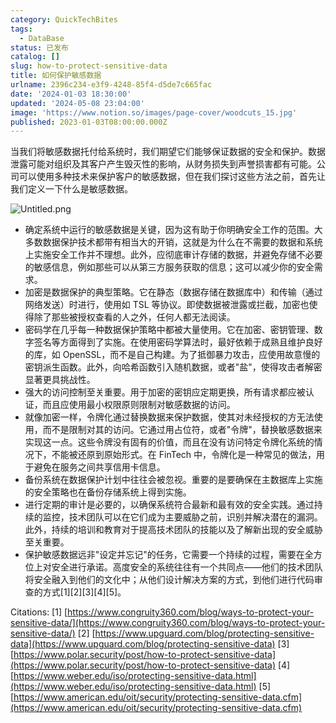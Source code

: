 ```yaml
---
category: QuickTechBites
tags:
  - DataBase
status: 已发布
catalog: []
slug: how-to-protect-sensitive-data
title: 如何保护敏感数据
urlname: 2396c234-e3f9-4248-85f4-d5de7c665fac
date: '2024-01-03 18:30:00'
updated: '2024-05-08 23:04:00'
image: 'https://www.notion.so/images/page-cover/woodcuts_15.jpg'
published: 2023-01-03T08:00:00.000Z
---
```


当我们将敏感数据托付给系统时，我们期望它们能够保证数据的安全和保护。数据泄露可能对组织及其客户产生毁灭性的影响，从财务损失到声誉损害都有可能。公司可以使用多种技术来保护客户的敏感数据，但在我们探讨这些方法之前，首先让我们定义一下什么是敏感数据。


![Untitled.png](https://prod-files-secure.s3.us-west-2.amazonaws.com/5d24fe63-e567-4804-86f9-9fdc62e13082/aa7e6578-50d6-4f37-a4e4-28071bd0fba3/Untitled.png?X-Amz-Algorithm=AWS4-HMAC-SHA256&X-Amz-Content-Sha256=UNSIGNED-PAYLOAD&X-Amz-Credential=ASIAZI2LB466SPSNVNUZ%2F20250305%2Fus-west-2%2Fs3%2Faws4_request&X-Amz-Date=20250305T053942Z&X-Amz-Expires=3600&X-Amz-Security-Token=IQoJb3JpZ2luX2VjEMX%2F%2F%2F%2F%2F%2F%2F%2F%2F%2FwEaCXVzLXdlc3QtMiJIMEYCIQD0WkPAagxOPD0ebxdSBD40YMw5MU9ZX0pEUMl8f2Ww3QIhANeBw6FRZk7OepkjqSFCTvIMD1%2FvKqKGh%2B1%2FFoSythTWKogECP7%2F%2F%2F%2F%2F%2F%2F%2F%2F%2FwEQABoMNjM3NDIzMTgzODA1IgxRNNCfkcO8j41ujMAq3AOVccFKN2VLpqOBem0LsFs%2F60Z0oHjsGi8T6%2B59rNXYssxun8ToqX8GdZPWb6IfnkASa27sSBAJDitkG7bJLbLznwQ%2FdooaUeKnHNGwRVYNiG8MewZMHDsj01V6uJPzdz%2B0O0Dl%2FxaEDb6wSA5Zs38F0gtxyKez74%2B8%2FzA1q3q%2ByzDYuJdQbhzuMHvMv4ynXxq4pxqlaoGQClkdz3Bdlv4LN72k5yn7NRDeJBuFA%2BeIZPQWKmrzNShCh9HBKq3WRoOrI1e4FAgrjrx4wL283v96eR38%2BW17dQoNKofufXNPaMddfbvrke4y%2FZD0Em4H4Mrrx1OhJ%2Frsw5iZF0Cfu3d3CpNF3pMiPcs960H2HkTjx463anFgof4afRwh7sp43ktzF4CJ3tgayLh5b7XxQKBvkJMzlfF6gOHROTTWrKGWzvFOvtKt2QNEXvO7Mt2QSpz9775kD3%2Fj3227W6yDqpZCvIBRgBFrEmBEtXF4WLMgIzwJ70iJp12nquKsMfv2pcCU7c1wB24crqjMZKss81OCNCf4DeCcHOPpdHpjhEwGe1%2Bk6ncLhuR4p5WlDLrJdDbzsQMW02QXjTFqLCGvA90d%2BrHHWH3O8iyOE3kPew1zZeaC1sWiPxN%2Fq4a88jCtp5%2B%2BBjqkAWy7LqfW7BcqPMSSKP0TplHD%2BQX4%2B83UgHCA0YGsp1cMPB%2BgGQyjd5FUZFfjXbn9Cwp6hDoywQ7U9yGSUjCZ%2FLIjyIb9Fcz%2FLNiWHHG055awwQ6TRU7jkyxwwHUvCirNOeqHHNfdJWpesZnMqNWWrf4bG8zvR1Hg0QwURnWQOXQ%2Biw0JRgiCrobZ7UxKjohTGKAzp1ty4%2BxZu%2Bw32C%2BblYtMwuXM&X-Amz-Signature=4306d9ad8c13a46fb2d96d948a6364211fea06c02204bdd6f91005f67c9ed8ef&X-Amz-SignedHeaders=host&x-id=GetObject)

- 确定系统中运行的敏感数据是关键，因为这有助于你明确安全工作的范围。大多数数据保护技术都带有相当大的开销，这就是为什么在不需要的数据和系统上实施安全工作并不理想。此外，应彻底审计存储的数据，并避免存储不必要的敏感信息，例如那些可以从第三方服务获取的信息；这可以减少你的安全需求。
- 加密是数据保护的典型策略。它在静态（数据存储在数据库中）和传输（通过网络发送）时进行，使用如 TSL 等协议。即使数据被泄露或拦截，加密也使得除了那些被授权查看的人之外，任何人都无法阅读。
- 密码学在几乎每一种数据保护策略中都被大量使用。它在加密、密钥管理、数字签名等方面得到了实施。在使用密码学算法时，最好依赖于成熟且维护良好的库，如 OpenSSL，而不是自己构建。为了抵御暴力攻击，应使用故意慢的密钥派生函数。此外，向哈希函数引入随机数据，或者"盐"，使得攻击者解密显著更具挑战性。
- 强大的访问控制至关重要。用于加密的密钥应定期更换，所有请求都应被认证，而且应使用最小权限原则限制对敏感数据的访问。
- 就像加密一样，令牌化通过替换数据来保护数据，使其对未经授权的方无法使用，而不是限制对其的访问。它通过用占位符，或者"令牌"，替换敏感数据来实现这一点。这些令牌没有固有的价值，而且在没有访问特定令牌化系统的情况下，不能被还原到原始形式。在 FinTech 中，令牌化是一种常见的做法，用于避免在服务之间共享信用卡信息。
- 备份系统在数据保护计划中往往会被忽视。重要的是要确保在主数据库上实施的安全策略也在备份存储系统上得到实施。
- 进行定期的审计是必要的，以确保系统符合最新和最有效的安全实践。通过持续的监控，技术团队可以在它们成为主要威胁之前，识别并解决潜在的漏洞。此外，持续的培训和教育对于提高技术团队的技能以及了解新出现的安全威胁至关重要。
- 保护敏感数据远非"设定并忘记"的任务，它需要一个持续的过程，需要在全方位上对安全进行承诺。高度安全的系统往往有一个共同点——他们的技术团队将安全融入到他们的文化中；从他们设计解决方案的方式，到他们进行代码审查的方式[1][2][3][4][5]。

Citations:
[1] [https://www.congruity360.com/blog/ways-to-protect-your-sensitive-data/](https://www.congruity360.com/blog/ways-to-protect-your-sensitive-data/)
[2] [https://www.upguard.com/blog/protecting-sensitive-data](https://www.upguard.com/blog/protecting-sensitive-data)
[3] [https://www.polar.security/post/how-to-protect-sensitive-data](https://www.polar.security/post/how-to-protect-sensitive-data)
[4] [https://www.weber.edu/iso/protecting-sensitive-data.html](https://www.weber.edu/iso/protecting-sensitive-data.html)
[5] [https://www.american.edu/oit/security/protecting-sensitive-data.cfm](https://www.american.edu/oit/security/protecting-sensitive-data.cfm)

